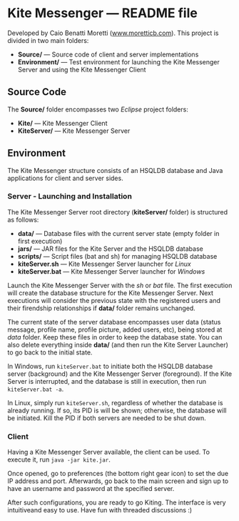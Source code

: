 # Kite Messenger &mdash; README file

Developed by Caio Benatti Moretti (www.moretticb.com). This project is divided in two main folders:

* **Source/** &mdash; Source code of client and server implementations
* **Environment/** &mdash; Test environment for launching the Kite Messenger Server and using the Kite Messenger Client

## Source Code

The **Source/** folder encompasses two *Eclipse* project folders:

* **Kite/** &mdash; Kite Messenger Client
* **KiteServer/** &mdash; Kite Messenger Server

## Environment

The Kite Messenger structure consists of an HSQLDB database and Java applications for client and server sides.

### Server - Launching and Installation

The Kite Messenger Server root directory (**kiteServer/** folder) is structured as follows:

* **data/** &mdash; Database files with the current server state (empty folder in first execution)
* **jars/** &mdash; JAR files for the Kite Server and the HSQLDB database
* **scripts/** &mdash; Script files (bat and sh) for managing HSQLDB database
* **kiteServer.sh** &mdash; Kite Messenger Server launcher for *Linux*
* **kiteServer.bat** &mdash; Kite Messenger Server launcher for *Windows*

Launch the Kite Messenger Server with the *sh* or *bat* file. The first execution will create the database structure for the Kite Messenger Server. Next executions will consider the previous state with the registered users and their firendship relationships if **data/** folder remains unchanged.

The current state of the server database encompasses user data (status message, profile name, profile picture, added users, etc), being stored at *data* folder. Keep these files in order to keep the database state. You can also delete everything inside **data/** (and then run the Kite Server Launcher) to go back to the initial state.

In Windows, run `kiteServer.bat` to initiate both the HSQLDB database server (background) and the Kite Messenger Server (foreground). If the Kite Server is interrupted, and the database is still in execution, then run `kiteServer.bat -a`.

In Linux, simply run `kiteServer.sh`, regardless of whether the database is already running. If so, its PID is will be shown; otherwise, the database will be initiated. Kill the PID if both servers are needed to be shut down.

### Client

Having a Kite Messenger Server available, the client can be used. To execute it, run `java -jar kite.jar`.

Once opened, go to preferences (the bottom right gear icon) to set the due IP address and port. Afterwards, go back to the main screen and sign up to have an username and password at the specified server.

After such configurations, you are ready to go Kiting. The interface is very intuitiveand easy to use. Have fun with threaded discussions :)

